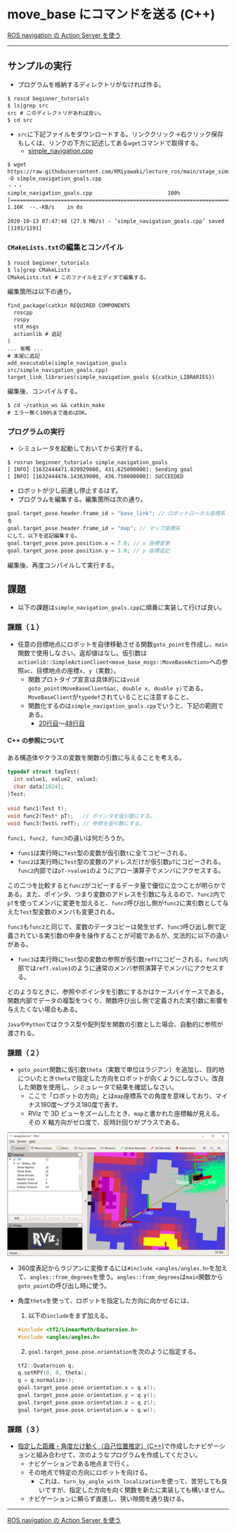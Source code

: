 # move_base にコマンドを送る (C++)

[ROS navigation の Action Server を使う](./Home.md)

---

## サンプルの実行

- プログラムを格納するディレクトリがなければ作る。

```shell
$ roscd beginner_tutorials
$ ls|grep src
src # このディレクトリがあれば良い。
$ cd src
```

- `src`に下記ファイルをダウンロードする。リンククリック->右クリック保存もしくは、リンクの下方に記述してある`wget`コマンドで取得する。
  - [simple_navigation.cpp](https://raw.githubusercontent.com/KMiyawaki/lecture_ros/main/stage_simulator/navigation_action_server/simple_navigation_goals.cpp)

```shell
$ wget https://raw.githubusercontent.com/KMiyawaki/lecture_ros/main/stage_simulator/navigation_action_server/simple_navigation_goals.cpp -O simple_navigation_goals.cpp
・・・
simple_navigation_goals.cpp                        100%[===============================================================================================================================>]   1.16K  --.-KB/s    in 0s      

2020-10-13 07:47:48 (27.9 MB/s) - ‘simple_navigation_goals.cpp’ saved [1191/1191]
```

### `CMakeLists.txt`の編集とコンパイル

```shell
$ roscd beginner_tutorials
$ ls|grep CMakeLists
CMakeLists.txt # このファイルをエディタで編集する。
```

編集箇所は以下の通り。

```text
find_package(catkin REQUIRED COMPONENTS
  roscpp
  rospy
  std_msgs
  actionlib # 追記
)
... 省略 ...
# 末尾に追記
add_executable(simple_navigation_goals src/simple_navigation_goals.cpp)
target_link_libraries(simple_navigation_goals ${catkin_LIBRARIES})
```

編集後、コンパイルする。

```shell
$ cd ~/catkin_ws && catkin_make
# エラー無く100%まで進めばOK。
```

### プログラムの実行

- シミュレータを起動しておいてから実行する。

```shell
$ rosrun beginner_tutorials simple_navigation_goals
[ INFO] [1632444471.020929000, 431.625000000]: Sending goal
[ INFO] [1632444476.143639000, 436.750000000]: SUCCEEDED
```

- ロボットが少し前進し停止するはず。
- プログラムを編集する。編集箇所は次の通り。

```c++
goal.target_pose.header.frame_id = "base_link"; // ロボットローカル座標系
を
goal.target_pose.header.frame_id = "map"; // マップ座標系
にして、以下を追記編集する。
goal.target_pose.pose.position.x = 7.0; // x 座標変更
goal.target_pose.pose.position.y = 3.0; // y 座標追記
```

編集後、再度コンパイルして実行する。

## 課題

- 以下の課題は`simple_navigation_goals.cpp`に順番に実装して行けば良い。

### 課題（１）

- 任意の目標地点にロボットを自律移動させる関数`goto_point`を作成し、`main`関数で使用しなさい。返却値はなし。仮引数は`actionlib::SimpleActionClient<move_base_msgs::MoveBaseAction>`への参照`ac`、目標地点の座標`x, y`（実数）。
  - 関数プロトタイプ宣言は具体的には`void goto_point(MoveBaseClient&ac, double x, double y)`である。`MoveBaseClient`が`typedef`されていることに注意すること。
  - 関数化するのは`simple_navigation_goals.cpp`でいうと、下記の範囲である。
    - [20行目](https://github.com/KMiyawaki/lecture_ros/blob/main/stage_simulator/navigation_action_server/simple_navigation_goals.cpp#L20)～[48行目](https://github.com/KMiyawaki/lecture_ros/blob/main/stage_simulator/navigation_action_server/simple_navigation_goals.cpp#L48)

#### C++ の参照について

ある構造体やクラスの変数を関数の引数に与えることを考える。

```c++
typedef struct tagTest{
  int value1, value2, value3;
  char data[1024];
}Test;

void func1(Test t);
void func2(Test* pT);   // ポインタを仮引数にする。
void func3(Test& refT); // 参照を仮引数にする。
```

`func1, func2, func3`の違いは何だろうか。

- `func1`は実行時に`Test`型の変数が仮引数`t`に全てコピーされる。
- `func2`は実行時に`Test`型の変数のアドレスだけが仮引数`pT`にコピーされる。`func2`内部では`pT->value1`のようにアロー演算子でメンバにアクセスする。

この二つを比較すると`func2`がコピーするデータ量で優位に立つことが明らかである。また、ポインタ、つまり変数のアドレスを引数に与えるので、`func2`内で`pT`を使ってメンバに変更を加えると、`func2`呼び出し側が`func2`に実引数として与えた`Test`型変数のメンバも変更される。

`func3`も`func2`と同じで、変数のデータコピーは発生せず、`func3`呼び出し側で定義されている実引数の中身を操作することが可能であるが、文法的に以下の違いがある。

- `func3`は実行時に`Test`型の変数の参照が仮引数`refT`にコピーされる。`func3`内部では`refT.value1`のように通常のメンバ参照演算子でメンバにアクセスする。

どのようなときに、参照やポインタを引数にするかはケースバイケースである。  
関数内部でデータの複製をつくり、関数呼び出し側で定義された実引数に影響を与えたくない場合もある。

`Java`や`Python`ではクラス型や配列型を関数の引数とした場合、自動的に参照が渡される。

### 課題（２）

- `goto_point`関数に仮引数`theta`（実数で単位はラジアン）を追加し、目的地についたとき`theta`で指定した方向をロボットが向くようにしなさい。改良した関数を使用し、シミュレータで結果を確認しなさい。
  - ここで「ロボットの方向」とは`map`座標系での角度を意味しており、マイナス180度～プラス180度で表す。
  - RViz で 3D ビューをズームしたとき、`map`と書かれた座標軸が見える。その X 軸方向がゼロ度で、反時計回りがプラスである。

![2020-10-13_081605.png](./2020-10-13_081605.png)

- 360度表記からラジアンに変換するには`#include <angles/angles.h>`を加えて、`angles::from_degrees`を使う。`angles::from_degrees`は`main`関数から`goto_point`の呼び出し時に使う。
- 角度`theta`を使って、ロボットを指定した方向に向かせるには、
  1. 以下の`include`をまず加える。

  ```c++
  #include <tf2/LinearMath/Quaternion.h>
  #include <angles/angles.h>
  ```

  2. `goal.target_pose.pose.orientation`を次のように指定する。

  ```c++
  tf2::Quaternion q;
  q.setRPY(0, 0, theta);
  q = q.normalize();
  goal.target_pose.pose.orientation.x = q.x();
  goal.target_pose.pose.orientation.y = q.y();
  goal.target_pose.pose.orientation.z = q.z();
  goal.target_pose.pose.orientation.w = q.w();
  ```

### 課題（３）

- [指定した距離・角度だけ動く（自己位置推定）(C++)](../basic_behaviors/simple_move_cpp_03.md)で作成したナビゲーションと組み合わせて、次のようなプログラムを作成してください。
  - ナビゲーションである地点まで行く。
  - その地点で特定の方向にロボットを向ける。
    - これは、`turn_by_angle_with_localization`を使って、苦労しても良いですが、指定した方向を向く関数を新たに実装しても構いません。
  - ナビゲーションに頼らず直進し、狭い隙間を通り抜ける。

---

[ROS navigation の Action Server を使う](./Home.md)

